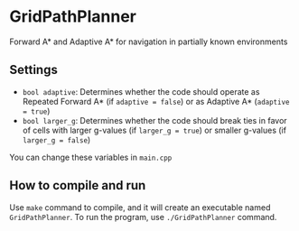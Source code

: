 # GridPathPlanner

Forward A* and Adaptive A* for navigation in partially known environments

## Settings

- `bool adaptive`: Determines whether the code should operate as Repeated Forward A* (if `adaptive = false`) or as Adaptive A* (`adaptive = true`)
- `bool larger_g`: Determines whether the code should break ties in favor of cells with larger g-values (if `larger_g = true`) or smaller g-values (if `larger_g = false`)

You can change these variables in `main.cpp`

## How to compile and run

Use `make` command to compile, and it will create an executable named `GridPathPlanner`. To run the program, use `./GridPathPlanner` command.
